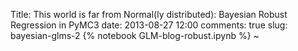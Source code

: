 Title: This world is far from Normal(ly distributed): Bayesian Robust Regression in PyMC3
date: 2013-08-27 12:00
comments: true
slug: bayesian-glms-2
{% notebook GLM-blog-robust.ipynb %}
~
